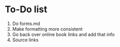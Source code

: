 # To-Do list

1. Do forms.md
1. Make formatting more consistent
1. Go back over online book links and add that info
1. Source links
